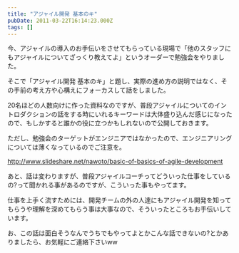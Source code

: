 ```yaml
---
title: "アジャイル開発 基本のキ"
pubDate: 2011-03-22T16:14:23.000Z
tags: []
---
```


今、アジャイルの導入のお手伝いをさせてもらっている現場で「他のスタッフにもアジャイルについてざっくり教えてよ」というオーダーで勉強会をやりました。

そこで「アジャイル開発 基本のキ」と題し、実際の進め方の説明ではなく、その手前の考え方や心構えにフォーカスして話をしました。

20名ほどの人数向けに作った資料なのですが、普段アジャイルについてのイントロダクションの話をする時にいれるキーワードは大体盛り込んだ感じになったので、もしかすると誰かの役に立つかもしれないので公開しておきます。

ただし、勉強会のターゲットがエンジニアではなかったので、エンジニアリングについては薄くなっているのでご注意を。

http://www.slideshare.net/nawoto/basic-of-basics-of-agile-development

あと、話は変わりますが、普段アジャイルコーチってどういった仕事をしているの?って聞かれる事があるのですが、こういった事もやってます。

仕事を上手く流すためには、開発チームの外の人達にもアジャイル開発を知ってもらうや理解を深めてもらう事は大事なので、そういったところもお手伝いしています。

お、この話は面白そうなんでうちでもやってよとかこんな話できないの?とかありましたら、お気軽にご連絡下さいww